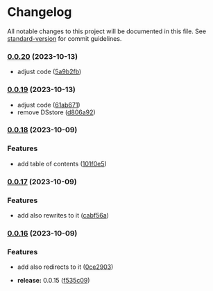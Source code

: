 # Changelog

All notable changes to this project will be documented in this file. See [standard-version](https://github.com/conventional-changelog/standard-version) for commit guidelines.

### [0.0.20](https://github.com/olavoparno/next-routes-readme/compare/v0.0.19...v0.0.20) (2023-10-13)


* adjust code ([5a9b2fb](https://github.com/olavoparno/next-routes-readme/commit/5a9b2fb8cd12bde20f4e497cf8fa641e4e2a6f85))

### [0.0.19](https://github.com/olavoparno/next-routes-readme/compare/v0.0.18...v0.0.19) (2023-10-13)


* adjust code ([61ab671](https://github.com/olavoparno/next-routes-readme/commit/61ab671457ecfab5166c045995f349347f90696a))
* remove DSstore ([d806a92](https://github.com/olavoparno/next-routes-readme/commit/d806a92fefd66c00d875d604b5c3606108bfea55))

### [0.0.18](https://github.com/olavoparno/next-routes-readme/compare/v0.0.17...v0.0.18) (2023-10-09)


### Features

* add table of contents ([101f0e5](https://github.com/olavoparno/next-routes-readme/commit/101f0e57a2819c7d42a2a8af85111297049e11fe))

### [0.0.17](https://github.com/olavoparno/next-routes-readme/compare/v0.0.16...v0.0.17) (2023-10-09)


### Features

* add also rewrites to it ([cabf56a](https://github.com/olavoparno/next-routes-readme/commit/cabf56a0a4c33c921f0e01b3531ab34eedb77712))

### [0.0.16](https://github.com/olavoparno/next-routes-readme/compare/v0.0.15...v0.0.16) (2023-10-09)


### Features

* add also redirects to it ([0ce2903](https://github.com/olavoparno/next-routes-readme/commit/0ce2903206abc017df0401952359cdb12457b437))


* **release:** 0.0.15 ([f535c09](https://github.com/olavoparno/next-routes-readme/commit/f535c0936983d83d792c93de7fd45b831e5fa9df))
